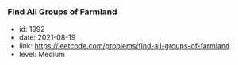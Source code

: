 ### Find All Groups of Farmland

* id: 1992
* date: 2021-08-19
* link: https://leetcode.com/problems/find-all-groups-of-farmland
* level: Medium
